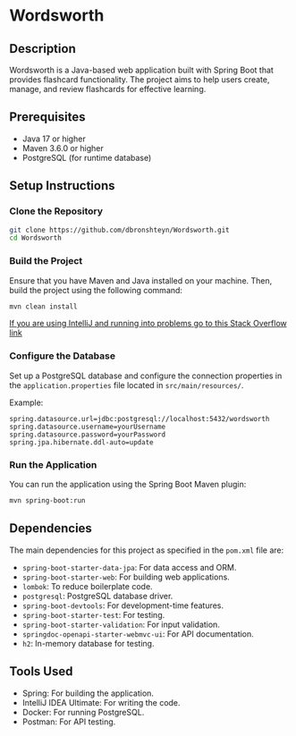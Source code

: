 # Wordsworth

## Description
Wordsworth is a Java-based web application built with Spring Boot that provides flashcard functionality. The project aims to help users create, manage, and review flashcards for effective learning.

## Prerequisites
- Java 17 or higher
- Maven 3.6.0 or higher
- PostgreSQL (for runtime database)

## Setup Instructions

### Clone the Repository
```sh
git clone https://github.com/dbronshteyn/Wordsworth.git
cd Wordsworth
```

### Build the Project
Ensure that you have Maven and Java installed on your machine. Then, build the project using the following command:
```sh
mvn clean install
```

[If you are using IntelliJ and running into problems go to this Stack Overflow link](https://stackoverflow.com/questions/35409788/how-to-clean-or-clean-build-my-maven-project-in-intellij-idea)

### Configure the Database
Set up a PostgreSQL database and configure the connection properties in the `application.properties` file located in `src/main/resources/`.

Example:
```properties
spring.datasource.url=jdbc:postgresql://localhost:5432/wordsworth
spring.datasource.username=yourUsername
spring.datasource.password=yourPassword
spring.jpa.hibernate.ddl-auto=update
```

### Run the Application
You can run the application using the Spring Boot Maven plugin:
```sh
mvn spring-boot:run
```

## Dependencies
The main dependencies for this project as specified in the `pom.xml` file are:
- `spring-boot-starter-data-jpa`: For data access and ORM.
- `spring-boot-starter-web`: For building web applications.
- `lombok`: To reduce boilerplate code.
- `postgresql`: PostgreSQL database driver.
- `spring-boot-devtools`: For development-time features.
- `spring-boot-starter-test`: For testing.
- `spring-boot-starter-validation`: For input validation.
- `springdoc-openapi-starter-webmvc-ui`: For API documentation.
- `h2`: In-memory database for testing.

## Tools Used
- Spring: For building the application.
- IntelliJ IDEA Ultimate: For writing the code.
- Docker: For running PostgreSQL.
- Postman: For API testing.
